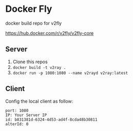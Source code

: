 # Docker Fly

docker build repo for v2fly

https://hub.docker.com/r/v2fly/v2fly-core

## Server

1. Clone this repos
2. `docker build -t v2ray .`
3. `docker run -p 1080:1080 --name v2rayd v2ray:latest`


## Client

Config the local client as follow:
```
port: 1080
IP: Your Server IP
id: b831381d-6324-4d53-ad4f-8cda48b30811
alterId: 0
```
